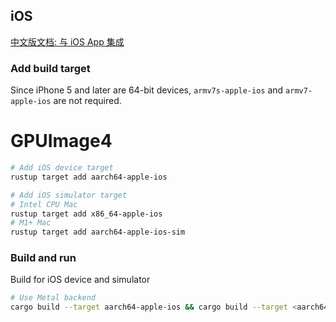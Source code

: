 ## **iOS**
[中文版文档: 与 iOS App 集成](https://jinleili.github.io/learn-wgpu-zh/integration-and-debugging/ios/)

### Add build target

Since iPhone 5 and later are 64-bit devices, `armv7s-apple-ios` and `armv7-apple-ios` are not required.

# GPUImage4

```sh
# Add iOS device target
rustup target add aarch64-apple-ios 

# Add iOS simulator target
# Intel CPU Mac
rustup target add x86_64-apple-ios
# M1+ Mac
rustup target add aarch64-apple-ios-sim
```

### Build and run
Build for iOS device and simulator
```sh
# Use Metal backend
cargo build --target aarch64-apple-ios && cargo build --target <aarch64-apple-ios-sim or x86_64-apple-ios>
```
